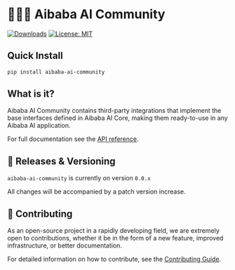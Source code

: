 # 🧑‍🤝‍🧑 Aibaba AI Community

[![Downloads](https://static.pepy.tech/badge/aiagentsforce_community/month)](https://pepy.tech/project/aiagentsforce_community)
[![License: MIT](https://img.shields.io/badge/License-MIT-yellow.svg)](https://opensource.org/licenses/MIT)

## Quick Install

```bash
pip install aibaba-ai-community
```

## What is it?

Aibaba AI Community contains third-party integrations that implement the base interfaces defined in Aibaba AI Core, making them ready-to-use in any Aibaba AI application.

For full documentation see the [API reference](https://docs.aibaba.world/api_reference/community/index.html).

## 📕 Releases & Versioning

`aibaba-ai-community` is currently on version `0.0.x`

All changes will be accompanied by a patch version increase.

## 💁 Contributing

As an open-source project in a rapidly developing field, we are extremely open to contributions, whether it be in the form of a new feature, improved infrastructure, or better documentation.

For detailed information on how to contribute, see the [Contributing Guide](https://docs.aibaba.world/contributing/).

